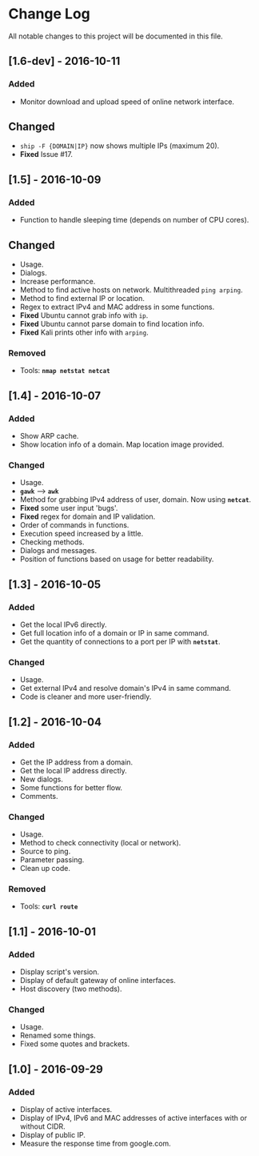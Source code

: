 # Change Log
All notable changes to this project will be documented in this file.<br/>

## [1.6-dev] - 2016-10-11
### Added
- Monitor download and upload speed of online network interface.<br/>

## Changed
- ```ship -F {DOMAIN|IP}``` now shows multiple IPs (maximum 20).<br/>
- **Fixed** Issue #17.<br/>

## [1.5] - 2016-10-09
### Added
- Function to handle sleeping time (depends on number of CPU cores).<br/>

## Changed
- Usage.<br/>
- Dialogs.<br/>
- Increase performance.<br/>
- Method to find active hosts on network. Multithreaded ```ping arping```.<br/>
- Method to find external IP or location.<br/>
- Regex to extract IPv4 and MAC address in some functions.<br/>
- **Fixed** Ubuntu cannot grab info with ```ip```.<br/>
- **Fixed** Ubuntu cannot parse domain to find location info.<br/>
- **Fixed** Kali prints other info with ```arping```.<br/>

### Removed
- Tools: **```nmap netstat netcat```**<br/>

## [1.4] - 2016-10-07
### Added
- Show ARP cache.<br/>
- Show location info of a domain. Map location image provided.<br/>

### Changed
- Usage.<br/>
- **```gawk```** --> **```awk```**
- Method for grabbing IPv4 address of user, domain. Now using **```netcat```**.<br/> 
- **Fixed** some user input 'bugs'.<br/> 
- **Fixed** regex for domain and IP validation.<br/> 
- Order of commands in functions.<br/> 
- Execution speed increased by a little.<br/>
- Checking methods.<br/>
- Dialogs and messages.<br/>
- Position of functions based on usage for better readability.<br/>

## [1.3] - 2016-10-05
### Added
- Get the local IPv6 directly.<br/>
- Get full location info of a domain or IP in same command.<br/>
- Get the quantity of connections to a port per IP with **```netstat```**.<br/>

### Changed
- Usage.<br/>
- Get external IPv4 and resolve domain's IPv4 in same command.<br/>
- Code is cleaner and more user-friendly.<br/>

## [1.2] - 2016-10-04
### Added
- Get the IP address from a domain.<br/>
- Get the local IP address directly.<br/>
- New dialogs.<br/>
- Some functions for better flow.<br/>
- Comments.<br/>

### Changed
- Usage.<br/>
- Method to check connectivity (local or network).<br/>
- Source to ping.<br/>
- Parameter passing.<br/>
- Clean up code.<br/>

### Removed
- Tools: **```curl route ```**<br/>

## [1.1] - 2016-10-01
### Added
- Display script's version.<br/>
- Display of default gateway of online interfaces.<br/>
- Host discovery (two methods).<br/>

### Changed
- Usage.<br/>
- Renamed some things.<br/>
- Fixed some quotes and brackets.<br/>

## [1.0] - 2016-09-29
### Added
- Display of active interfaces.<br/>
- Display of IPv4, IPv6 and MAC addresses of active interfaces with or without CIDR.<br/>
- Display of public IP.<br/>
- Measure the response time from google.com.<br/>
